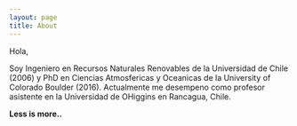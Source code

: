 ```yaml
---
layout: page
title: About
---
```

Hola,

Soy Ingeniero en Recursos Naturales Renovables de la Universidad de Chile (2006) y PhD en Ciencias Atmosfericas y Oceanicas de la University of Colorado Boulder (2016). Actualmente me desempeno como profesor asistente en la Universidad de OHiggins en Rancagua, Chile.

**Less is more..**
